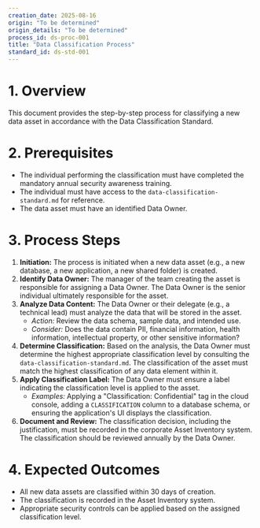 ```yaml
---
creation_date: 2025-08-16
origin: "To be determined"
origin_details: "To be determined"
process_id: ds-proc-001
title: "Data Classification Process"
standard_id: ds-std-001
---
```


# 1. Overview
This document provides the step-by-step process for classifying a new data asset in accordance with the Data Classification Standard.

# 2. Prerequisites
*   The individual performing the classification must have completed the mandatory annual security awareness training.
*   The individual must have access to the `data-classification-standard.md` for reference.
*   The data asset must have an identified Data Owner.

# 3. Process Steps

1.  **Initiation:** The process is initiated when a new data asset (e.g., a new database, a new application, a new shared folder) is created.
2.  **Identify Data Owner:** The manager of the team creating the asset is responsible for assigning a Data Owner. The Data Owner is the senior individual ultimately responsible for the asset.
3.  **Analyze Data Content:** The Data Owner or their delegate (e.g., a technical lead) must analyze the data that will be stored in the asset.
    *   *Action:* Review the data schema, sample data, and intended use.
    *   *Consider:* Does the data contain PII, financial information, health information, intellectual property, or other sensitive information?
4.  **Determine Classification:** Based on the analysis, the Data Owner must determine the highest appropriate classification level by consulting the `data-classification-standard.md`. The classification of the asset must match the highest classification of any data element within it.
5.  **Apply Classification Label:** The Data Owner must ensure a label indicating the classification level is applied to the asset.
    *   *Examples:* Applying a "Classification: Confidential" tag in the cloud console, adding a `CLASSIFICATION` column to a database schema, or ensuring the application's UI displays the classification.
6.  **Document and Review:** The classification decision, including the justification, must be recorded in the corporate Asset Inventory system. The classification should be reviewed annually by the Data Owner.

# 4. Expected Outcomes
*   All new data assets are classified within 30 days of creation.
*   The classification is recorded in the Asset Inventory system.
*   Appropriate security controls can be applied based on the assigned classification level.
